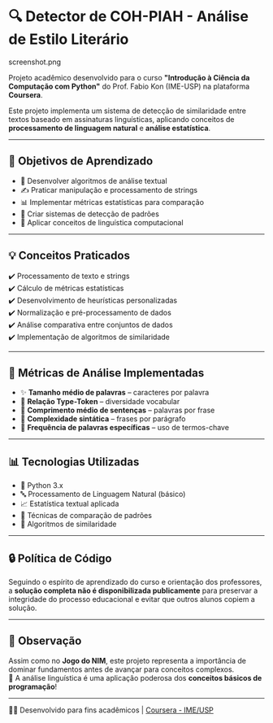 # 🔍 Detector de COH-PIAH - Análise de Estilo Literário

screenshot.png

Projeto acadêmico desenvolvido para o curso **"Introdução à Ciência da Computação com Python"** do Prof. Fabio Kon (IME-USP) na plataforma **Coursera**.  

Este projeto implementa um sistema de detecção de similaridade entre textos baseado em assinaturas linguísticas, aplicando conceitos de **processamento de linguagem natural** e **análise estatística**.

---

## 🎯 Objetivos de Aprendizado
- 🚀 Desenvolver algoritmos de análise textual  
- ✍️ Praticar manipulação e processamento de strings  
- 📊 Implementar métricas estatísticas para comparação  
- 🔎 Criar sistemas de detecção de padrões  
- 🧠 Aplicar conceitos de linguística computacional  

---

## 💡 Conceitos Praticados
✔️ Processamento de texto e strings  
✔️ Cálculo de métricas estatísticas  
✔️ Desenvolvimento de heurísticas personalizadas  
✔️ Normalização e pré-processamento de dados  
✔️ Análise comparativa entre conjuntos de dados  
✔️ Implementação de algoritmos de similaridade  

---

## 🔬 Métricas de Análise Implementadas
- ✨ **Tamanho médio de palavras** – caracteres por palavra  
- 📝 **Relação Type-Token** – diversidade vocabular  
- 📐 **Comprimento médio de sentenças** – palavras por frase  
- 🧩 **Complexidade sintática** – frases por parágrafo  
- 🔑 **Frequência de palavras específicas** – uso de termos-chave  

---

## 📊 Tecnologias Utilizadas
- 🐍 Python 3.x  
- 🔤 Processamento de Linguagem Natural (básico)  
- 📈 Estatística textual aplicada  
- 🧮 Técnicas de comparação de padrões  
- 🔗 Algoritmos de similaridade  

---

## 🔒 Política de Código
Seguindo o espírito de aprendizado do curso e orientação dos professores, a **solução completa não é disponibilizada publicamente** para preservar a integridade do processo educacional e evitar que outros alunos copiem a solução.  

---

## 💭 Observação
Assim como no **Jogo do NIM**, este projeto representa a importância de dominar fundamentos antes de avançar para conceitos complexos.  
📖 A análise linguística é uma aplicação poderosa dos **conceitos básicos de programação**!  

---
👨‍💻 Desenvolvido para fins acadêmicos | [Coursera - IME/USP](https://www.coursera.org/learn/ciencia-computacao-python-conceitos)
